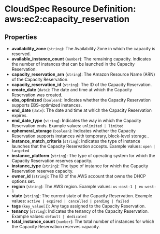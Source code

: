 # CloudSpec Resource Definition: aws:ec2:capacity_reservation


## Properties

* **availability_zone**
(`string`):
The Availability Zone in which the capacity is reserved.
* **available_instance_count**
(`number`):
The remaining capacity. Indicates the number of instances that can be launched in the Capacity Reservation.
* **capacity_reservation_arn**
(`string`):
The Amazon Resource Name (ARN) of the Capacity Reservation.
* **capacity_reservation_id**
(`string`):
The ID of the Capacity Reservation.
* **create_date**
(`date`):
The date and time at which the Capacity Reservation was created.
* **ebs_optimized**
(`boolean`):
Indicates whether the Capacity Reservation supports EBS-optimized instances.
* **end_date**
(`date`):
The date and time at which the Capacity Reservation expires.
* **end_date_type**
(`string`):
Indicates the way in which the Capacity Reservation ends.
Example values: `unlimited | limited`
* **ephemeral_storage**
(`boolean`):
Indicates whether the Capacity Reservation supports instances with temporary, block-level storage..
* **instance_match_criteria**
(`string`):
Indicates the type of instance launches that the Capacity Reservation accepts.
Example values: `open | targeted`
* **instance_platform**
(`string`):
The type of operating system for which the Capacity Reservation reserves capacity.
* **instance_type**
(`string`):
The type of instance for which the Capacity Reservation reserves capacity.
* **owner_id**
(`string`):
The ID of the AWS account that owns the DHCP options set.
* **region**
(`string`):
The AWS region.
Example values: `us-east-1 | eu-west-1`
* **state**
(`string`):
The current state of the Capacity Reservation.
Example values: `active | expired | cancelled | pending | failed`
* **tags**
(`key_value[]`):
Any tags assigned to the Capacity Reservation.
* **tenancy**
(`string`):
Indicates the tenancy of the Capacity Reservation.
Example values: `default | dedicated`
* **total_instance_count**
(`number`):
The total number of instances for which the Capacity Reservation reserves capacity.


